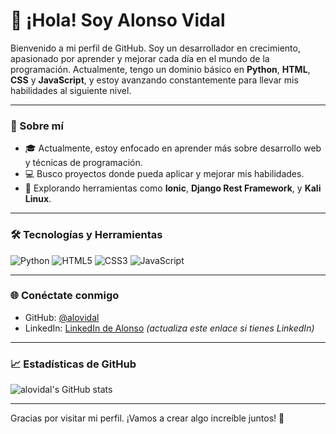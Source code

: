 # 👋 ¡Hola! Soy Alonso Vidal

Bienvenido a mi perfil de GitHub. Soy un desarrollador en crecimiento, apasionado por aprender y mejorar cada día en el mundo de la programación. Actualmente, tengo un dominio básico en **Python**, **HTML**, **CSS** y **JavaScript**, y estoy avanzando constantemente para llevar mis habilidades al siguiente nivel.

---

### 🚀 Sobre mí
- 🎓 Actualmente, estoy enfocado en aprender más sobre desarrollo web y técnicas de programación.
- 💻 Busco proyectos donde pueda aplicar y mejorar mis habilidades.
- 🌱 Explorando herramientas como **Ionic**, **Django Rest Framework**, y **Kali Linux**.

---

### 🛠️ Tecnologías y Herramientas

![Python](https://img.shields.io/badge/Python-3776AB?style=for-the-badge&logo=python&logoColor=white)
![HTML5](https://img.shields.io/badge/HTML5-E34F26?style=for-the-badge&logo=html5&logoColor=white)
![CSS3](https://img.shields.io/badge/CSS3-1572B6?style=for-the-badge&logo=css3&logoColor=white)
![JavaScript](https://img.shields.io/badge/JavaScript-F7DF1E?style=for-the-badge&logo=javascript&logoColor=black)

---

### 🌐 Conéctate conmigo

- GitHub: [@alovidal](https://github.com/alovidal)
- LinkedIn: [LinkedIn de Alonso](https://www.linkedin.com/) *(actualiza este enlace si tienes LinkedIn)*

---

### 📈 Estadísticas de GitHub

![alovidal's GitHub stats](https://github-readme-stats.vercel.app/api?username=alovidal&show_icons=true&theme=radical)

---

Gracias por visitar mi perfil. ¡Vamos a crear algo increíble juntos! 🚀
